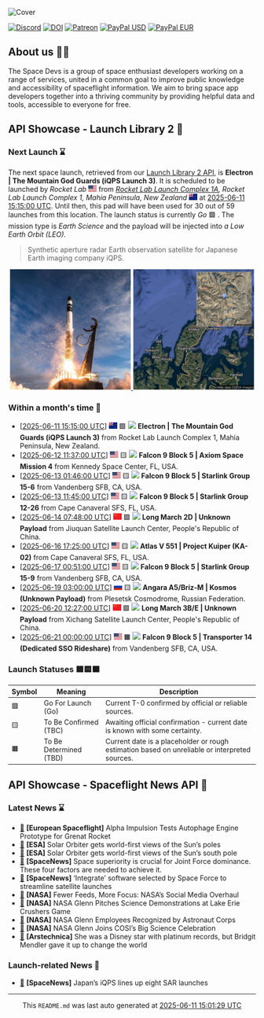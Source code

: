![Cover](https://raw.githubusercontent.com/TheSpaceDevs/Tutorials/main/assets/tsd_cover.png)


[![Discord](https://img.shields.io/badge/Discord-%237289DA.svg?style=for-the-badge&logo=discord&logoColor=white)](https://discord.gg/p7ntkNA)
[![DOI](https://img.shields.io/badge/DOI-10.5281/zenodo.15277896-blue.svg?style=for-the-badge)](https://doi.org/10.5281/zenodo.15277896)
[![Patreon](https://img.shields.io/badge/Patreon-F96854?style=for-the-badge&logo=patreon&logoColor=white)](https://www.patreon.com/TheSpaceDevs)
[![PayPal USD](https://img.shields.io/badge/PayPal-00457C?style=for-the-badge&logo=paypal&logoColor=white&label=USD)](https://www.paypal.com/donate/?hosted_button_id=UCPX4EL6E9JFA)
[![PayPal EUR](https://img.shields.io/badge/PayPal-00457C?style=for-the-badge&logo=paypal&logoColor=white&label=EUR)](https://www.paypal.com/donate/?hosted_button_id=5S7MGGWJJBHL6)

## About us 🧑‍🚀
The Space Devs is a group of space enthusiast developers working on a range of
services, united in a common goal to improve public knowledge and accessibility
of spaceflight information. We aim to bring space app developers together into a
thriving community by providing helpful data and tools, accessible to everyone
for free.

## API Showcase - Launch Library 2 🚀

### Next Launch ⌛
The next space launch, retrieved from our
<a href="https://thespacedevs.com/llapi">Launch Library 2 API</a>, is
**Electron | The Mountain God Guards (iQPS Launch 3)**. It is scheduled to be launched by *Rocket Lab*
<img width="17" src="https://raw.githubusercontent.com/lipis/flag-icons/main/flags/4x3/us.svg" />
from *<a href="https://en.wikipedia.org/wiki/Rocket_Lab_Launch_Complex_1">Rocket Lab Launch Complex 1A</a>, Rocket Lab Launch Complex 1, Mahia Peninsula, New Zealand*
<img width="17" src="https://raw.githubusercontent.com/lipis/flag-icons/main/flags/4x3/nz.svg" />
at <a href="https://www.timeanddate.com/worldclock/fixedtime.html?iso=20250611T151500">2025-06-11 15:15:00 UTC</a>.  Until
then, this pad will have been used for 30
out of 59 launches from this location. The launch status is currently
*Go* 🟩 . The mission type is
*Earth Science* and the payload will be injected
into *a Low Earth Orbit
(LEO)*.
<br>
<blockquote>
  Synthetic aperture radar Earth observation satellite for Japanese Earth imaging company iQPS.
</blockquote>

<p float="left" align="center">
  <a href="https://en.wikipedia.org/wiki/Rocket_Lab_Electron" >
    <img alt="launch-image" width="49%" src="/profile/cache/launch_image.png" />
  </a>
  <a href="https://www.google.com/maps?q=-39.262833,177.864469" >
    <img alt="pad-location" width="49%" src="/profile/cache/new_pad_image.png"  />
  </a>
</p>

### Within a month's time 📅
- \[<a href="https://www.timeanddate.com/worldclock/fixedtime.html?iso=20250611T151500">2025-06-11 15:15:00 UTC</a>\]  <img width="17" src="https://raw.githubusercontent.com/lipis/flag-icons/main/flags/4x3/nz.svg" /> 🟩  <a href="https://www.google.com/calendar/render?action=TEMPLATE&text=Electron | The Mountain God Guards (iQPS Launch 3)&location=Rocket Lab Launch Complex 1, Mahia Peninsula, New Zealand&dates=20250611T151500Z%2F20250611T160500Z"><img border="0" width="15" src="https://upload.wikimedia.org/wikipedia/commons/a/a5/Google_Calendar_icon_%282020%29.svg"></a> **Electron | The Mountain God Guards (iQPS Launch 3)** from Rocket Lab Launch Complex 1, Mahia Peninsula, New Zealand.
- \[<a href="https://www.timeanddate.com/worldclock/fixedtime.html?iso=20250612T113700">2025-06-12 11:37:00 UTC</a>\]  <img width="17" src="https://raw.githubusercontent.com/lipis/flag-icons/main/flags/4x3/us.svg" /> 🟨  <a href="https://www.google.com/calendar/render?action=TEMPLATE&text=Falcon 9 Block 5 | Axiom Space Mission 4&location=Kennedy Space Center, FL, USA&dates=20250612T113700Z%2F20250612T113700Z"><img border="0" width="15" src="https://upload.wikimedia.org/wikipedia/commons/a/a5/Google_Calendar_icon_%282020%29.svg"></a> **Falcon 9 Block 5 | Axiom Space Mission 4** from Kennedy Space Center, FL, USA.
- \[<a href="https://www.timeanddate.com/worldclock/fixedtime.html?iso=20250613T014600">2025-06-13 01:46:00 UTC</a>\]  <img width="17" src="https://raw.githubusercontent.com/lipis/flag-icons/main/flags/4x3/us.svg" /> 🟨  <a href="https://www.google.com/calendar/render?action=TEMPLATE&text=Falcon 9 Block 5 | Starlink Group 15-6&location=Vandenberg SFB, CA, USA&dates=20250613T014600Z%2F20250613T061400Z"><img border="0" width="15" src="https://upload.wikimedia.org/wikipedia/commons/a/a5/Google_Calendar_icon_%282020%29.svg"></a> **Falcon 9 Block 5 | Starlink Group 15-6** from Vandenberg SFB, CA, USA.
- \[<a href="https://www.timeanddate.com/worldclock/fixedtime.html?iso=20250613T114500">2025-06-13 11:45:00 UTC</a>\]  <img width="17" src="https://raw.githubusercontent.com/lipis/flag-icons/main/flags/4x3/us.svg" /> 🟨  <a href="https://www.google.com/calendar/render?action=TEMPLATE&text=Falcon 9 Block 5 | Starlink Group 12-26&location=Cape Canaveral SFS, FL, USA&dates=20250613T114500Z%2F20250613T161600Z"><img border="0" width="15" src="https://upload.wikimedia.org/wikipedia/commons/a/a5/Google_Calendar_icon_%282020%29.svg"></a> **Falcon 9 Block 5 | Starlink Group 12-26** from Cape Canaveral SFS, FL, USA.
- \[<a href="https://www.timeanddate.com/worldclock/fixedtime.html?iso=20250614T074800">2025-06-14 07:48:00 UTC</a>\]  <img width="17" src="https://raw.githubusercontent.com/lipis/flag-icons/main/flags/4x3/cn.svg" /> 🟩  <a href="https://www.google.com/calendar/render?action=TEMPLATE&text=Long March 2D | Unknown Payload&location=Jiuquan Satellite Launch Center, People&#x27;s Republic of China&dates=20250614T074800Z%2F20250614T082200Z"><img border="0" width="15" src="https://upload.wikimedia.org/wikipedia/commons/a/a5/Google_Calendar_icon_%282020%29.svg"></a> **Long March 2D | Unknown Payload** from Jiuquan Satellite Launch Center, People's Republic of China.
- \[<a href="https://www.timeanddate.com/worldclock/fixedtime.html?iso=20250616T172500">2025-06-16 17:25:00 UTC</a>\]  <img width="17" src="https://raw.githubusercontent.com/lipis/flag-icons/main/flags/4x3/us.svg" /> 🟨  <a href="https://www.google.com/calendar/render?action=TEMPLATE&text=Atlas V 551 | Project Kuiper (KA-02)&location=Cape Canaveral SFS, FL, USA&dates=20250616T172500Z%2F20250616T175500Z"><img border="0" width="15" src="https://upload.wikimedia.org/wikipedia/commons/a/a5/Google_Calendar_icon_%282020%29.svg"></a> **Atlas V 551 | Project Kuiper (KA-02)** from Cape Canaveral SFS, FL, USA.
- \[<a href="https://www.timeanddate.com/worldclock/fixedtime.html?iso=20250617T005100">2025-06-17 00:51:00 UTC</a>\]  <img width="17" src="https://raw.githubusercontent.com/lipis/flag-icons/main/flags/4x3/us.svg" /> 🟨  <a href="https://www.google.com/calendar/render?action=TEMPLATE&text=Falcon 9 Block 5 | Starlink Group 15-9&location=Vandenberg SFB, CA, USA&dates=20250617T005100Z%2F20250617T051400Z"><img border="0" width="15" src="https://upload.wikimedia.org/wikipedia/commons/a/a5/Google_Calendar_icon_%282020%29.svg"></a> **Falcon 9 Block 5 | Starlink Group 15-9** from Vandenberg SFB, CA, USA.
- \[<a href="https://www.timeanddate.com/worldclock/fixedtime.html?iso=20250619T030000">2025-06-19 03:00:00 UTC</a>\]  <img width="17" src="https://raw.githubusercontent.com/lipis/flag-icons/main/flags/4x3/ru.svg" /> 🟨  <a href="https://www.google.com/calendar/render?action=TEMPLATE&text=Angara A5/Briz-M | Kosmos (Unknown Payload)&location=Plesetsk Cosmodrome, Russian Federation&dates=20250619T030000Z%2F20250619T030000Z"><img border="0" width="15" src="https://upload.wikimedia.org/wikipedia/commons/a/a5/Google_Calendar_icon_%282020%29.svg"></a> **Angara A5/Briz-M | Kosmos (Unknown Payload)** from Plesetsk Cosmodrome, Russian Federation.
- \[<a href="https://www.timeanddate.com/worldclock/fixedtime.html?iso=20250620T122700">2025-06-20 12:27:00 UTC</a>\]  <img width="17" src="https://raw.githubusercontent.com/lipis/flag-icons/main/flags/4x3/cn.svg" /> 🟩  <a href="https://www.google.com/calendar/render?action=TEMPLATE&text=Long March 3B/E | Unknown Payload&location=Xichang Satellite Launch Center, People&#x27;s Republic of China&dates=20250620T122700Z%2F20250620T130200Z"><img border="0" width="15" src="https://upload.wikimedia.org/wikipedia/commons/a/a5/Google_Calendar_icon_%282020%29.svg"></a> **Long March 3B/E | Unknown Payload** from Xichang Satellite Launch Center, People's Republic of China.
- \[<a href="https://www.timeanddate.com/worldclock/fixedtime.html?iso=20250621T000000">2025-06-21 00:00:00 UTC</a>\]  <img width="17" src="https://raw.githubusercontent.com/lipis/flag-icons/main/flags/4x3/us.svg" /> 🟧  <a href="https://www.google.com/calendar/render?action=TEMPLATE&text=Falcon 9 Block 5 | Transporter 14 (Dedicated SSO Rideshare)&location=Vandenberg SFB, CA, USA&dates=20250621T000000Z%2F20250621T000000Z"><img border="0" width="15" src="https://upload.wikimedia.org/wikipedia/commons/a/a5/Google_Calendar_icon_%282020%29.svg"></a> **Falcon 9 Block 5 | Transporter 14 (Dedicated SSO Rideshare)** from Vandenberg SFB, CA, USA.


### Launch Statuses 🟩🟨🟧
<p align="center">
    <table class="tg">
    <thead>
      <tr>
        <th class="tg-0pky">Symbol</th>
        <th class="tg-0pky">Meaning</th>
        <th class="tg-0pky">Description</th>
      </tr>
    </thead>
    <tbody>
      <tr>
        <td class="tg-0pky">🟩</td>
        <td class="tg-0pky">Go For Launch (Go)</td>
        <td class="tg-0pky">Current T-0 confirmed by official or reliable sources.</td>
      </tr>
      <tr>
        <td class="tg-0pky">🟨</td>
        <td class="tg-0pky">To Be Confirmed (TBC)</td>
        <td class="tg-0pky">Awaiting official confirmation - current date is known with some certainty.</td>
      </tr>
      <tr>
        <td class="tg-0pky">🟧</td>
        <td class="tg-0pky">To Be Determined (TBD)</td>
        <td class="tg-0pky">Current date is a placeholder or rough estimation based on unreliable or interpreted sources.</td>
      </tr>
    </tbody>
    </table>
</p>

## API Showcase - Spaceflight News API 📰

### Latest News ⌛
- <a href="https://europeanspaceflight.com/alpha-impulsion-tests-autophage-engine-prototype-for-grenat-rocket/" >🔗</a> **[European Spaceflight]** Alpha Impulsion Tests Autophage Engine Prototype for Grenat Rocket
- <a href="https://www.esa.int/Science_Exploration/Space_Science/Solar_Orbiter/Solar_Orbiter_gets_world-first_views_of_the_Sun_s_poles" >🔗</a> **[ESA]** Solar Orbiter gets world-first views of the Sun’s poles
- <a href="https://www.esa.int/ESA_Multimedia/Videos/2025/06/Solar_Orbiter_gets_world-first_views_of_the_Sun_s_south_pole" >🔗</a> **[ESA]** Solar Orbiter gets world-first views of the Sun’s south pole
- <a href="https://spacenews.com/space-superiority-is-crucial-for-joint-force-dominance-these-four-factors-are-needed-to-achieve-it/" >🔗</a> **[SpaceNews]** Space superiority is crucial for Joint Force dominance. These four factors are needed to achieve it.
- <a href="https://spacenews.com/integrate-software-selected-by-space-force-to-streamline-satellite-launches/" >🔗</a> **[SpaceNews]** ‘Integrate’ software selected by Space Force to streamline satellite launches
- <a href="https://www.nasa.gov/social-media/fewer-feeds-more-focus-nasas-social-media-overhaul/" >🔗</a> **[NASA]** Fewer Feeds, More Focus: NASA’s Social Media Overhaul
- <a href="https://www.nasa.gov/centers-and-facilities/glenn/nasa-glenn-pitches-science-demonstrations-at-lake-erie-crushers-game/" >🔗</a> **[NASA]** NASA Glenn Pitches Science Demonstrations at Lake Erie Crushers Game
- <a href="https://www.nasa.gov/newsletters/aerospace-frontiers/nasa-glenn-employees-recognized-by-astronaut-corps/" >🔗</a> **[NASA]** NASA Glenn Employees Recognized by Astronaut Corps
- <a href="https://www.nasa.gov/newsletters/aerospace-frontiers/nasa-glenn-joins-cosis-big-science-celebration-2/" >🔗</a> **[NASA]** NASA Glenn Joins COSI’s Big Science Celebration
- <a href="https://arstechnica.com/space/2025/06/she-was-a-disney-star-with-platinum-records-but-bridgit-mendler-gave-it-up-to-change-the-world/" >🔗</a> **[Arstechnica]** She was a Disney star with platinum records, but Bridgit Mendler gave it up to change the world


### Launch-related News 🚀

- <a href="https://spacenews.com/japans-iqps-lines-up-eight-sar-launches/" >🔗</a> **[SpaceNews]** Japan’s iQPS lines up eight SAR launches


<hr>
  <div align="center">
  This <code>README.md</code> was last auto generated at <a href="https://www.timeanddate.com/worldclock/fixedtime.html?iso=20250611T150129">2025-06-11 15:01:29 UTC</a>
  <br>
  <!-- <a href="https://medium.com/@g.h.garrett" target="_blank">Learn to add space launches to your profile here!</a> -->
</div>
